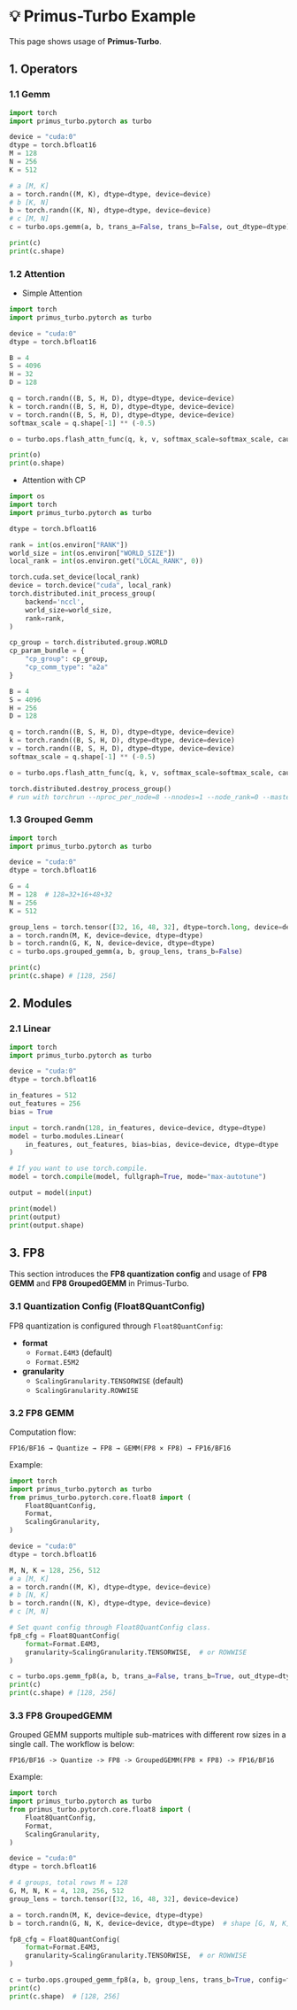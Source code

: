 # 💡 Primus-Turbo Example

This page shows usage of **Primus-Turbo**.


## 1. Operators

### 1.1 Gemm
```python
import torch
import primus_turbo.pytorch as turbo

device = "cuda:0"
dtype = torch.bfloat16
M = 128
N = 256
K = 512

# a [M, K]
a = torch.randn((M, K), dtype=dtype, device=device)
# b [K, N]
b = torch.randn((K, N), dtype=dtype, device=device)
# c [M, N]
c = turbo.ops.gemm(a, b, trans_a=False, trans_b=False, out_dtype=dtype)

print(c)
print(c.shape)
```

### 1.2 Attention

+ Simple Attention
```python
import torch
import primus_turbo.pytorch as turbo

device = "cuda:0"
dtype = torch.bfloat16

B = 4
S = 4096
H = 32
D = 128

q = torch.randn((B, S, H, D), dtype=dtype, device=device)
k = torch.randn((B, S, H, D), dtype=dtype, device=device)
v = torch.randn((B, S, H, D), dtype=dtype, device=device)
softmax_scale = q.shape[-1] ** (-0.5)

o = turbo.ops.flash_attn_func(q, k, v, softmax_scale=softmax_scale, causal=True)

print(o)
print(o.shape)
```

+ Attention with CP
```python
import os
import torch
import primus_turbo.pytorch as turbo

dtype = torch.bfloat16

rank = int(os.environ["RANK"])
world_size = int(os.environ["WORLD_SIZE"])
local_rank = int(os.environ.get("LOCAL_RANK", 0))

torch.cuda.set_device(local_rank)
device = torch.device("cuda", local_rank)
torch.distributed.init_process_group(
    backend='nccl',
    world_size=world_size,
    rank=rank,
)

cp_group = torch.distributed.group.WORLD
cp_param_bundle = {
    "cp_group": cp_group,
    "cp_comm_type": "a2a"
}

B = 4
S = 4096
H = 256
D = 128

q = torch.randn((B, S, H, D), dtype=dtype, device=device)
k = torch.randn((B, S, H, D), dtype=dtype, device=device)
v = torch.randn((B, S, H, D), dtype=dtype, device=device)
softmax_scale = q.shape[-1] ** (-0.5)

o = turbo.ops.flash_attn_func(q, k, v, softmax_scale=softmax_scale, causal=True, cp_param_bundle=cp_param_bundle)

torch.distributed.destroy_process_group()
# run with torchrun --nproc_per_node=8 --nnodes=1 --node_rank=0 --master_addr=127.0.0.1 --master_port=12355 this_code.py
```


### 1.3 Grouped Gemm
```python
import torch
import primus_turbo.pytorch as turbo

device = "cuda:0"
dtype = torch.bfloat16

G = 4
M = 128  # 128=32+16+48+32
N = 256
K = 512

group_lens = torch.tensor([32, 16, 48, 32], dtype=torch.long, device=device)
a = torch.randn(M, K, device=device, dtype=dtype)
b = torch.randn(G, K, N, device=device, dtype=dtype)
c = turbo.ops.grouped_gemm(a, b, group_lens, trans_b=False)

print(c)
print(c.shape) # [128, 256]
```

## 2. Modules

### 2.1 Linear
```python
import torch
import primus_turbo.pytorch as turbo

device = "cuda:0"
dtype = torch.bfloat16

in_features = 512
out_features = 256
bias = True

input = torch.randn(128, in_features, device=device, dtype=dtype)
model = turbo.modules.Linear(
    in_features, out_features, bias=bias, device=device, dtype=dtype
)

# If you want to use torch.compile.
model = torch.compile(model, fullgraph=True, mode="max-autotune")

output = model(input)

print(model)
print(output)
print(output.shape)
```

## 3. FP8

This section introduces the **FP8 quantization config** and usage of **FP8 GEMM** and **FP8 GroupedGEMM** in Primus-Turbo.


### 3.1 Quantization Config (Float8QuantConfig)

FP8 quantization is configured through `Float8QuantConfig`:

- **format**
  - `Format.E4M3` (default)
  - `Format.E5M2`
- **granularity**
  - `ScalingGranularity.TENSORWISE` (default)
  - `ScalingGranularity.ROWWISE`

### 3.2 FP8 GEMM

Computation flow:

`FP16/BF16 → Quantize → FP8 → GEMM(FP8 × FP8) → FP16/BF16`

Example:

```python
import torch
import primus_turbo.pytorch as turbo
from primus_turbo.pytorch.core.float8 import (
    Float8QuantConfig,
    Format,
    ScalingGranularity,
)

device = "cuda:0"
dtype = torch.bfloat16

M, N, K = 128, 256, 512
# a [M, K]
a = torch.randn((M, K), dtype=dtype, device=device)
# b [N, K]
b = torch.randn((N, K), dtype=dtype, device=device)
# c [M, N]

# Set quant config through Float8QuantConfig class.
fp8_cfg = Float8QuantConfig(
    format=Format.E4M3,
    granularity=ScalingGranularity.TENSORWISE,  # or ROWWISE
)

c = turbo.ops.gemm_fp8(a, b, trans_a=False, trans_b=True, out_dtype=dtype, config=quant_config)
print(c)
print(c.shape) # [128, 256]
```

### 3.3 FP8 GroupedGEMM

Grouped GEMM supports multiple sub-matrices with different row sizes in a single call. The workflow is below:

`FP16/BF16 -> Quantize -> FP8 -> GroupedGEMM(FP8 × FP8) -> FP16/BF16`

Example:

```python
import torch
import primus_turbo.pytorch as turbo
from primus_turbo.pytorch.core.float8 import (
    Float8QuantConfig,
    Format,
    ScalingGranularity,
)

device = "cuda:0"
dtype = torch.bfloat16

# 4 groups, total rows M = 128
G, M, N, K = 4, 128, 256, 512
group_lens = torch.tensor([32, 16, 48, 32], device=device)

a = torch.randn(M, K, device=device, dtype=dtype)
b = torch.randn(G, N, K, device=device, dtype=dtype)  # shape [G, N, K] if trans_b=True

fp8_cfg = Float8QuantConfig(
    format=Format.E4M3,
    granularity=ScalingGranularity.TENSORWISE,  # or ROWWISE
)

c = turbo.ops.grouped_gemm_fp8(a, b, group_lens, trans_b=True, config=fp8_cfg)
print(c)
print(c.shape)  # [128, 256]
```
